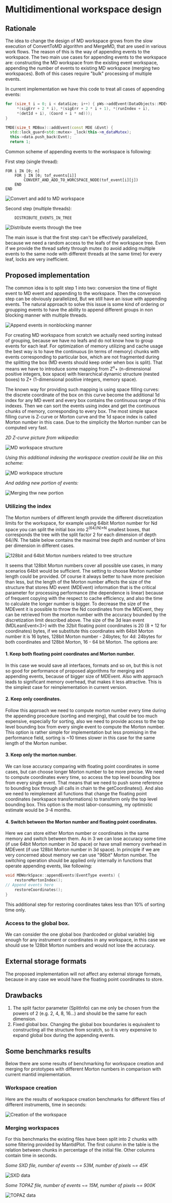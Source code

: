 # Multidimentional workspace design

## Rationale

The idea to change the design of MD workspace grows from the slow execution of ConvertToMD algorithm and MergeMD, 
that are used in various work flows. The reason of this is the way of appending events to the workspace. The two main 
use cases for appending events to the workspace are: constructing the MD workspace from the existing event workspace, 
appending the number of events to existing MD workspace (merging two workspaces). Both of this cases require "bulk"
processing of multiple events. 

In current implementation we have this code to treat all cases of appending events:

``` c++
for (size_t i = 0; i < dataSize; i++) { pWs->addEvent(DataObjects::MDEvent<nd>(
     *(sigErr + 2 * i), *(sigErr + 2 * i + 1), *(runIndex + i),
     *(detId + i), (Coord + i * nd)));
}
```

```c++
TMDE(size_t MDBox)::addEvent(const MDE &Evnt) {
  std::lock_guard<std::mutex> _lock(this->m_dataMutex);
  this->data.push_back(Evnt);
  return 1;
```
Common scheme of appending events to the workspace is following:

First step (single thread): 
``` 
FOR i IN [0; n]
    FOR j IN [0; tof_events[i]]
        CONVERT_AND_ADD_TO_WORCSPACE_NODE(tof_event[i][j])
    END
END
```

![Convert and add to MD workspace](add_to_mdw.png)

Second step (multiple threads):

```
    DISTRIBUTE_EVENTS_IN_TREE 
```

![Distribute events through the tree](distribute_events.png)

The main issue is that the first step can't be effectively parallelized, because we need a random access to the leafs of 
the workspace tree. Even if we provide the thread safety through mutex (to avoid adding multiple events to the same node
with different threads at the same time) for every leaf, locks are very inefficient. 

## Proposed implementation

The common idea is to split step 1 into two: conversion the time of flight event to MD event and appending to the 
workspace. Then the conversion step can be obviously parallelized, But we still have an issue with appending events.
The natural approach to solve this issue is some kind of ordering or groupping events to have the ability to append
different groups in non blocking manner with multiple threads. 

![Append events in nonblocking manner](add_groups.png)

For creating MD workspace from scratch we actually need sorting instead of grouping, because we have no leafs and do
not know how to group events for each leaf.
For optimization of memory utilizing and cache usage the best way is to have the continuous (in terms of memory) chunks 
with events corresponding to particular box, which are not fragmented during the splitting the box (MD events should 
keep order when box is split). That means we have 
to introduce some mapping from Z<sup>n</sup>+ (n-dimensional positive integers, box space) with hierarchical dynamic
structure (nested boxes) to Z+ (1-dimensional positive integers, memory space).
 
The known way for providing such mapping is using space filling curves: the discrete coordinate of the
box on this curve become the additional 1d index for any MD event and every box contains the continuous range of this 
indexes. Then we can sort the events using index and get the continuous chunks of memory, corresponding to every box. 
The most simple space filling curve is Z-curve or Morton curve and the 1d space index is called Morton number in this
case. Due to the simplicity the Morton number can be computed very fast. 

*2D Z-curve picture from wikipedia:*

![MD workspace structure](Z-curve.png)


*Using this additional indexing the workspace creation could be like on this scheme:*


![MD workspace structure](MDSpace.png)


*And adding new portion of events:*  

![Merging thw new portion](merging_md_space.png)

### Utilizing the index
The Morton numbers of different length provide the different discretization limits for the workspace, for example  using
64bit Morton number for Nd space you can split the initial box into 2<sup>(64//N)*N</sup> smallest boxes, that
corresponds the tree with the split factor 2 for each dimension of depth 64//N. The table below contains the maximal
tree depth and number of bins per dimension in different cases.

![128bit and 64bit Morton numbers related to tree structure](bins_and_depth.png)

It seems that 128bit Morton numbers cover all possible use cases, in many scenarios 64bit would be sufficient. The
setting to choose Morton number length could be provided.  Of course it always better to have more precision than less,
but the length of 
the Morton number affects the size of the structure that stores MD event (MDEvent) information that is the critical 
parameter for processing performance (the dependence is linear) because of frequent copying with the respect to cache 
efficiency, and also the time to calculate the longer number is bigger. To decrease the size of the MDEvent it is 
possible to throw the Nd coordinates from the MDEvent, they can be retrieved from the morton number with the accuracy 
bounded by the discretization limit described above. The size of the 3d lean event (MDLeanEvent<3>) with the 32bit 
floating point coordinates is 20 (8 + 12 for coordinates) bytes, if we substitute this coordinates with 64bit Morton 
number it is 16 bytes, 128bit Morton number - 24bytes; for 4d: 24bytes for both coordinates and 128bit Morton, 16 - 64 
bit Morton. The options are:

#### 1. Keep both floating point coordinates and Morton number.
In this case we would save all interfaces, formats and so on, but this is not so good for performance of proposed
algorithms for merging and appending events, because of bigger size of MDEvent. Also with approach leads to significant
memory overhead, that makes it less attractive. This is the simplest case for reimplementation in current version.

#### 2. Keep only coordinates.
Follow this approach we need to compute morton number every time during the appending procedure (sorting and merging), 
that could be too much expensive, especially for sorting, also we need to provide access to the top level bounding box 
from every single event to compute the Morton number. This option is rather simple for implementation but less 
promising in the performance field, sorting is ~10 times slower in this case for the same length of the Morton number.

#### 3. Keep only the morton number.
We can lose accuracy comparing with floating point coordinates in some cases, but can choose longer Morton number to be 
more precise. We need to compute coordinates every time, so access the top level bounding box from every single event.
That means that we need to push some reference to bounding box through all  calls in chain to the getCoordinates(). 
And also we need to reimplement all functions that change the floating point coordinates (workspace transformations) to 
transform only the top level bounding box. This option is the most labor-consuming, my optimistic estimate would be 3-4 
months.         

#### 4. Switch between the Morton number and floating point coordinates.
Here we can store either Morton number or coordinates in the same memory and switch between them. As in 3 we can lose
accuracy some time (if use 64bit Morton number in 3d space) or have small memory overhead in MDEvent (if use 128bit 
Morton number in 3d space). In principle if we are very concerned about memory we can use "96bit" Morton number.
The switching operation should be applied only internally in functions that operate appending events, like following:
``` c++
void MDWorkSpace::appendEvents(EventType events) {
    restoreMortonIndex();
// Append events here
    restoreCoordinates();
}
```
This additional step for restoring coordinates takes less than 10% of sorting time only.

### Access to the global box.
We can consider the one global box (hardcoded or global variable) big enough for any instrument or coordinates in any
workspace, in this case we should use te 128bit Morton numbers and would not lose the accuracy.     

## External storage formats
The proposed implementation will not affect any external storage formats, because in any case we would have the 
floating point coordinates to store.   

## Drawbacks
1. The split factor parameter (SplitInfo) can me only be chosen from the powers of 2 (e.g. 2, 4, 8, 16...) and should be
 the same for each dimension.
2. Fixed global box. Changing the global box boundaries is equivalent to constructing all the structure from scratch, so
it is very expensive to expand global box during the appending events.

## Some benchmarks results

Below there are some results of benchmarking for workspace creation and merging for prototypes with different Morton
numbers in comparison with current mantid implementation.

### Workspace creation

Here are the results of workspace creation benchmarks for different files of different instruments, time in seconds:

![Creation of the workspace](creation_benchmark.png)

### Merging workspaces

For this benchmarks the existing files have been split into 2 chunks with some filtering provided by MantidPlot. The
first column in the table is the relation between chunks in percentage of the initial file. Other columns contain
time in seconds.

*Some SXD file, number of events ~= 53M, number of pixels ~= 45K*

![SXD data](sxd_merge_benchmark.png)

*Some TOPAZ file, number of events ~= 15M, number of pixels ~= 900K*

![TOPAZ data](topaz_merge_benchmark.png)